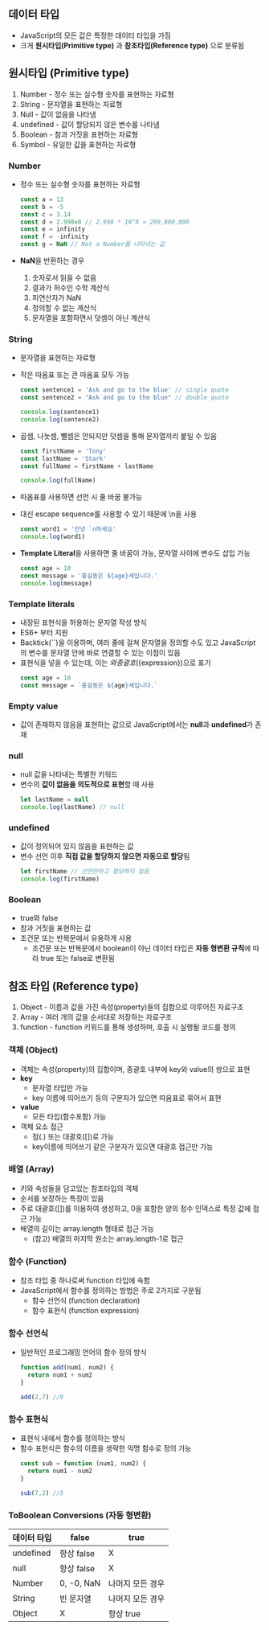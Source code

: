 데이터 타입
------------

- JavaScript의 모든 값은 특정한 데이터 타입을 가짐
- 크게 **원시타입(Primitive type)** 과 **참조타입(Reference type)** 으로 분류됨

## 원시타입 (Primitive type)
1. Number - 정수 또는 실수형 숫자를 표현하는 자료형
2. String - 문자열을 표현하는 자료형
3. Null - 값이 없음을 나타냄
4. undefined - 값이 할당되지 않은 변수를 나타냄
5. Boolean - 참과 거짓을 표현하는 자료형
6. Symbol - 유일한 값을 표현하는 자료형

### Number
- 정수 또는 실수형 숫자를 표현하는 자료형
  ```javascript
  const a = 13
  const b = -5
  const c = 3.14
  const d = 2.998e8 // 2.998 * 10^8 = 299,800,000
  const e = infinity
  const f = -infinity
  const g = NaN // Not a Number를 나타내는 값
  ```

- **NaN**을 반환하는 경우
  1. 숫자로서 읽을 수 없음 
  2. 결과가 허수인 수학 계산식
  3. 피연산자가 NaN
  4. 정의할 수 없는 계산식
  5. 문자열을 포함하면서 덧셈이 아닌 계산식
  

### String
- 문자열을 표현하는 자료형
- 작은 따옴표 또는 큰 따옴표 모두 가능
  ```javascript
  const sentence1 = 'Ask and go to the blue' // single quote
  const sentence2 = "Ask and go to the blue" // double quote

  console.log(sentence1)
  console.log(sentence2)
  ```
- 곱셈, 나눗셈, 뺄셈은 안되지만 덧셈을 통해 문자열끼리 붙일 수 있음
  ```javascript
  const firstName = 'Tony'
  const lastName = 'Stark'
  const fullName = firstName + lastName

  console.log(fullName)
  ```
- 따옴표를 사용하면 선언 시 줄 바꿈 불가능
- 대신 escape sequence를 사용할 수 있기 때문에 \n을 사용

  ```javascript
  const word1 = '안녕 `n하세요'
  console.log(word1)
  ```
- **Template Literal**을 사용하면 줄 바꿈이 가능, 문자열 사이에 변수도 삽입 가능
  ```javascript
  const age = 10
  const message = '홍길동은 ${age}세입니다.'
  console.log(message)
  ```

### Template literals
- 내장된 표현식을 허용하는 문자열 작성 방식
- ES6+ 부터 지원
- Backtick(``)을 이용하며, 여러 줄에 걸쳐 문자열을 정의할 수도 있고 JavaScript의 변수를 문자열 안에 바로 연결할 수 있는 이점이 있음
- 표현식을 넣을 수 있는데, 이는 $와 중괄호(${expression})으로 표기
  ```javascript
  const age = 10
  const message = `홍길동은 ${age}세입니다.`
  ```

### Empty value
- 값이 존재하지 않음을 표현하는 값으로 JavaScript에서는 **null**과 **undefined**가 존재

### null
- null 값을 나타내는 특별한 키워드
- 변수의 **값이 없음을 의도적으로 표현**할 때 사용
  ```javascript
  let lastName = null
  console.log(lastName) // null
  ```

### undefined
- 값이 정의되어 있지 않음을 표현하는 값
- 변수 선언 이후 **직접 값을 할당하지 않으면 자동으로 할당**됨
  ```javascript
  let firstName // 선언만하고 할당하지 않음
  console.log(firstName)
  ```

### Boolean
- true와 false
- 참과 거짓을 표현하는 값
- 조건문 또는 반복문에서 유용하게 사용
  - 조건문 또는 반복문에서 boolean이 아닌 데이터 타입은 **자동 형변환 규칙**에 따라 true 또는 false로 변환됨

## 참조 타입 (Reference type)
1. Object - 이름과 값을 가진 속성(property)들의 집합으로 이루어진 자료구조
2. Array - 여러 개의 값을 순서대로 저장하는 자료구조
3. function - function 키워드를 통해 생성하며, 호출 시 실행될 코드를 정의

### 객체 (Object)
- 객체는 속성(property)의 집합이며, 중괄호 내부에 key와 value의 쌍으로 표현
- **key**
  - 문자열 타입만 가능
  - key 이름에 띄어쓰기 등의 구분자가 있으면 따옴표로 묶어서 표현
- **value**
  - 모든 타입(함수포함) 가능
- 객체 요소 접근
  - 점(.) 또는 대괄호([])로 가능
  - key이름에 띄어쓰기 같은 구분자가 있으면 대괄호 접근만 가능

### 배열 (Array)
- 키와 속성들을 담고있는 참조타입의 객체
- 순서를 보장하는 특징이 있음
- 주로 대괄호([])를 이용하여 생성하고, 0을 포함한 양의 정수 인덱스로 특정 값에 접근 가능
- 배열의 길이는 array.length 형태로 접근 가능
  - (참고) 배열의 마지막 원소는 array.length-1로 접근

### 함수 (Function)
- 참조 타입 중 하나로써 function 타입에 속함
- JavaScript에서 함수를 정의하는 방법은 주로 2가지로 구분됨
  - 함수 선언식 (function declaration)
  - 함수 표현식 (function expression)

### 함수 선언식
- 일반적인 프로그래밍 언어의 함수 정의 방식
  ```javascript
  function add(num1, num2) {
    return num1 + num2
  }

  add(2,7) //9
  ```

### 함수 표현식
- 표현식 내에서 함수를 정의하는 방식
- 함수 표현식은 함수의 이름을 생략한 익명 함수로 정의 가능
  ```javascript
  const sub = function (num1, num2) {
    return num1 - num2
  }

  sub(7,2) //5
  ```

### ToBoolean Conversions (자동 형변환)
|데이터 타입|false|true|
|----------|-----|----|
|undefined|항상 false|X|
|null|항상 false|X|
|Number|0, -0, NaN|나머지 모든 경우|
|String|빈 문자열|나머지 모든 경우|
|Object|X|항상 true|